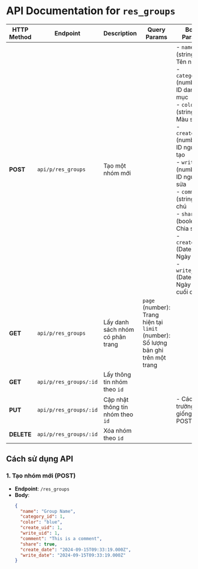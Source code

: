 


# API Documentation for `res_groups`

| HTTP Method | Endpoint              | Description                         | Query Params            | Body Params                                                                                                                       |
|-------------|-----------------------|-------------------------------------|-------------------------|-----------------------------------------------------------------------------------------------------------------------------------|
| **POST**    | `api/p/res_groups`          | Tạo một nhóm mới                   |                         | - `name` (string): Tên nhóm<br>- `category_id` (number): ID danh mục<br>- `color` (string): Màu sắc<br>- `create_uid` (number): ID người tạo<br>- `write_uid` (number): ID người sửa<br>- `comment` (string): Ghi chú<br>- `share` (boolean): Chia sẻ<br>- `create_date` (Date): Ngày tạo<br>- `write_date` (Date): Ngày sửa cuối cùng |
| **GET**     | `api/p/res_groups`          | Lấy danh sách nhóm có phân trang    | `page` (number): Trang hiện tại<br>`limit` (number): Số lượng bản ghi trên một trang |                                                                                                                                   |
| **GET**     | `api/p/res_groups/:id`      | Lấy thông tin nhóm theo `id`        |                         |                                                                                                                                   |
| **PUT**     | `api/p/res_groups/:id`      | Cập nhật thông tin nhóm theo `id`   |                         | - Các trường giống như POST                                                                                                       |
| **DELETE**  | `api/p/res_groups/:id`      | Xóa nhóm theo `id`                  |                         |                                                                                                                                   |

## Cách sử dụng API

### 1. Tạo nhóm mới (POST)
- **Endpoint**: `/res_groups`
- **Body**:
  ```json
  {
    "name": "Group Name",
    "category_id": 1,
    "color": "blue",
    "create_uid": 1,
    "write_uid": 1,
    "comment": "This is a comment",
    "share": true,
    "create_date": "2024-09-15T09:33:19.000Z",
    "write_date": "2024-09-15T09:33:19.000Z"
  }

